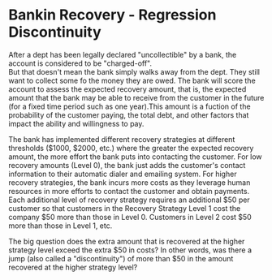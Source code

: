 # Bankin Recovery - Regression Discontinuity

After a dept has been legally declared "uncollectible" by a bank, the account is considered to be "charged-off".  
But that doesn't mean the bank simply walks away from the dept. They still want to collect some fo the money they are owed. 
The bank will score the account to assess the expected recovery amount, that is, the expected amount that the bank may be able to
receive from the customer in the future (for a fixed time period such as one year).This amount is a fuction of the probability
of the customer paying, the total debt, and other factors that impact the ability and willingness to pay.

The bank has implemented different recovery strategies at different thresholds ($1000, $2000, etc.) where the greater 
the expected recovery amount, the more effort the bank puts into contacting the customer. 
For low recovery amounts (Level 0), the bank just adds the customer's contact information to their automatic dialer and 
emailing system. For higher recovery strategies, the bank incurs more costs as they leverage human resources in more 
efforts to contact the customer and obtain payments. Each additional level of recovery strategy requires an additional $50 
per customer so that customers in the Recovery Strategy Level 1 cost the company $50 more than those in Level 0. 
Customers in Level 2 cost $50 more than those in Level 1, etc.

The big question does the extra amount that is recovered at the higher strategy level exceed the extra $50 in costs?
In other words, was there a jump (also called a "discontinuity") of more than $50 in the amount recovered at the higher 
strategy level? 
